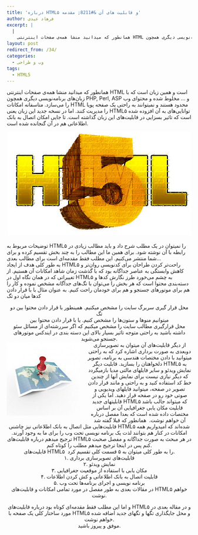 ```yaml
---
title: 'درباره HTML۵ و قابلیت های آن &#8211; مقدمه'
author: فرهاد عیدی
excerpt: |
  |
    همانطور که میدانید منشا همه‌ی صفحات اینترنتی HTML است و همین زبان است که با زبان‌های برنامه‌نویسی دیگری همچون PHP, Perl, ASP و ... مخلوط شده و محتوای وب را می‌سازد. متاسفانه امکانات HTML محدود هستند و نمیتوانند به راحتی یک صفحه پویا را مدیریت کنند. اما در نسخه جدید این زبان یعنی HTML۵ توانایی‌های به آن افزوده شده است که تاثیر بسزایی در قابلیت‌های این زبان گذاشته است. تا جایی امکان اتصال به بانک اطلاعاتی هم در آن گنجانده شده است.
layout: post
redirect_from: /34/
categories:
  - وب و طراحی
tags:
  - HTML5
---
```

همانطور که میدانید منشا همه‌ی صفحات اینترنتی HTML است و همین زبان است که با زبان‌های برنامه‌نویسی دیگری همچون PHP, Perl, ASP و &#8230; مخلوط شده و محتوای وب را می‌سازد. متاسفانه امکانات HTML محدود هستند و نمیتوانند به راحتی یک صفحه پویا را مدیریت کنند. اما در نسخه جدید این زبان یعنی HTML۵ توانایی‌های به آن افزوده شده است که تاثیر بسزایی در قابلیت‌های این زبان گذاشته است. تا جایی امکان اتصال به بانک اطلاعاتی هم در آن گنجانده شده است.

<img alt="HTML5 Logo" src="/asset/legacy/html5-logo.jpg" class="mt-image-center" style="text-align: center; display: block; margin: 0pt auto 20px;" width="500" height="281" />

<!-- more -->

  
توضیحات مربوط به HTML۵ را نمیتوان در یک مطلب شرح داد و باید مطالب زیادی در رابطه با آن نوشته شود. برای همین ما این مطالب را به چند بخش تقسیم کرده و برای شما منتشر می‌کنیم. این مطلب فقط مقدمه‌ای است برای مطالب بعدی&#8230;  
به طور کلی هدف از ایجاد HTML۵ راحت‌تر کردن طراحان برای کدنویسی روان‌تر و کاهش وابستگی به عناصر جداگانه بود که با گذشت زمان شاهد امکانات آن هستیم. از تغییراتی که در همان نگاه اول در HTML۵ به چشم می‌خورد طرز نگارش کدها و دسته‌بندی محتوا است که هر بخش را می‌توان با تگ‌های جداگانه مشخص نموده و کار را هم برای موتورهای جستجو و هم برای خودمان راحت کنیم. به عنوان مثال با با قرار دادن کدها میان دو تگ <header> محل قرار گیری سربرگ سایت را مشخص میکنیم. همینطور با قرار دادن محتوا بین دو تگ <aside> میتوانیم منوها و ستون‌ها را مشخص کنیم. یا با قرار دادن محتوا بین <article> محل قرارگیری مطالب سایت را مشخص میکنیم که اگر سررشته‌ای از مسائل سئو داشته باشید به راحتی متوجه تاثیر بسیار بالای این دسته بندی در ایندکس موتورهای جستجو می‌شوید.  
<img alt="HTML5 Geolocation Prevew" src="/asset/legacy/HTML5-Geolocation-Prevew.jpg" class="mt-image-left" style="float: left; margin: 0pt 20px 20px 0pt;" width="200" height="200" />از دیگر قابلیت‌های آن میتوان به تصویرسازی دوبعدی به صورت برداری اشاره کرد که به راحتی میتوانید با دادن مختصات هندسی به برنامه، تصویر دلخواهتان را بسازید. قابلیت دیگر HTML۵ به نمایش ویدئو و سایر فایلهای مالتی مدیا بازمیگردد که دیگر نیازی نیست برای نمایش آنها از چندین خط کد استفاده کنید و به راحتی و مانند قرار دادن تصویر در صفحه، میتوانید فایلهای ویدیویی و صوتی خود رو در صفحه قرار دهید. اما یکی از قابلیتهای جدید HTML۵ که میتواند جالب باشد قابلیت مکان یابی جغرافیایی آن بر اساس مختصات داده شده است که بعدا مفصل درباره آن خواهم نوشت.&nbsp; همانطور که قبلا گفته شد قابلیت‌هایی مثل اتصال به بانک اطلاعاتی نیز چاشنی HTML۵ شده‌اند که امیدواریم همه امکانات در کنار هم بتوانند لذت یک برنامه نویسی تحت وب را برای ما به وجود آورند. ترجیح میدهم درباره قابلیت‌های HTML۵ در هر مبحث به صورت جداگانه و مفصل صحبت کنم پس در اینجا ترجیح میدهم مطلب را کوتاه کنم.  
قابلیت‌های HTML۵&nbsp; را به طور کلی میتوان به ۵ قسمت کلی تقسیم کرد.  
۱. قابلیت‌های تصویرسازی برداری  
۲. نمایش ویدئو  
۳. مکان یابی با استفاده از موقعیت جغرافیایی  
۴. قابلیت اتصال به بانک اطلاعاتی و کش کردن اطلاعات  
۵. برنامه نویسی و اجرای برنامه‌ها تحت وب  
در مقالات بعدی به طور مفصل در مورد تمامی امکانات و قابلیت‌های HTML۵ خواهم نوشت.

و اما این مطلب فقط مقدمه‌ای کوتاه بود درباره قابلیت‌های HTML۵ و در مقاله بعدی در مورد ساختار کلی یک صفحه با HTML۵ و محل جایگذاری تگها و تگهای جدید اضافه شده خواهم نوشت.  
موفق و پیروز باشید. 

<div>
</div>